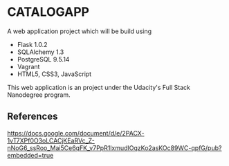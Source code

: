 # CATALOGAPP

A web application project which will be build using 

  * Flask 1.0.2 
  * SQLAlchemy 1.3
  * PostgreSQL 9.5.14
  * Vagrant
  * HTML5, CSS3, JavaScript

This web application is an project under the Udacity's Full Stack Nanodegree program.

## References

https://docs.google.com/document/d/e/2PACX-1vT7XPf0O3oLCACjKEaRVc_Z-nNoG6_ssRoo_Mai5Ce6qFK_v7PpR1lxmudIOqzKo2asKOc89WC-qpfG/pub?embedded=true
